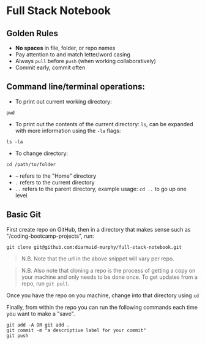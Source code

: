 # Full Stack Notebook

## Golden Rules
* **No spaces** in file, folder, or repo names
* Pay attention to and match letter/word casing 
* Always `pull` before `push` (when working collaboratively)
* Commit early, commit often

## Command line/terminal operations:

* To print out current working directory:
```
pwd
```

* To print out the contents of the current directory: `ls`, can be expanded with more information using the `-la` flags:
```
ls -la
```

* To change directory:
```
cd /path/to/folder
```

* `~` refers to the "Home" directory
* `.` refers to the current directory
* `..` refers to the parent directory, example usage: `cd ..` to go up one level



## Basic Git

First create repo on GitHub, then in a directory that makes sense such as "/coding-bootcamp-projects", run:
```
git clone git@github.com:diarmuid-murphy/full-stack-notebook.git
``` 

> N.B. Note that the url in the above snippet will vary per repo. 

> N.B. Also note that cloning a repo is the process of getting a copy on your machine and only needs to be done once. To get updates from a repo, run `git pull`.

Once you have the repo on you machine, change into that directory using `cd`

Finally, from within the repo you can run the following commands each time you want to make a "save".

```
git add -A OR git add .
git commit -m "a descriptive label for your commit"
git push
```

<!-- ## Common Errors

* Off by one error eg, `i = 1` vs `i = 0`
* Pluralization/casing eg. `Console.log()` vs `console.log()` or `student` vs `students`
* Wrong/unexpected data types, use `typeof` to confirm data type -->